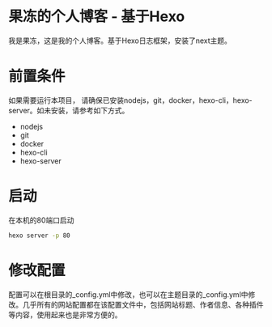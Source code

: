# 果冻的个人博客 - 基于Hexo
我是果冻，这是我的个人博客。基于Hexo日志框架，安装了next主题。
# 前置条件
如果需要运行本项目， 请确保已安装nodejs，git，docker，hexo-cli，hexo-server。如未安装，请参考如下方式。
- nodejs
- git
- docker
- hexo-cli
- hexo-server
# 启动
在本机的80端口启动
```bash
hexo server -p 80
```
# 修改配置
配置可以在根目录的_config.yml中修改，也可以在主题目录的_config.yml中修改。几乎所有的网站配置都在该配置文件中，包括网站标题、作者信息、各种插件等内容，使用起来也是非常方便的。

